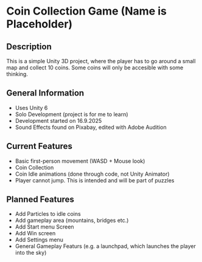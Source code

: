 # Coin Collection Game (Name is Placeholder)

## Description
This is a simple Unity 3D project, where the player has to go around a small map and collect 10 coins. Some coins will only be accesible with some thinking.

## General Information
- Uses Unity 6
- Solo Development (project is for me to learn)
- Development started on 16.9.2025
- Sound Effects found on Pixabay, edited with Adobe Audition

## Current Features
- Basic first-person movement (WASD + Mouse look)
- Coin Collection
- Coin Idle animations (done through code, not Unity Animator)
- Player cannot jump. This is intended and will be part of puzzles

## Planned Features
- Add Particles to idle coins
- Add gameplay area (mountains, bridges etc.)
- Add Start menu Screen
- Add Win screen
- Add Settings menu
- General Gameplay Featurs (e.g. a launchpad, which launches the player into the sky)
